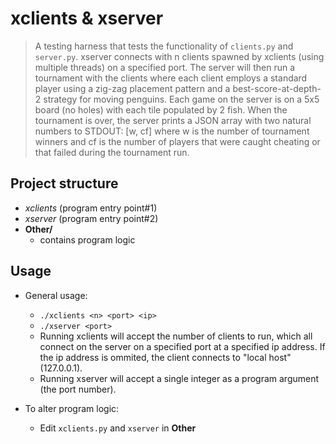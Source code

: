 # xclients & xserver

> A testing harness that tests the functionality of `clients.py` and `server.py`. xserver connects with n clients spawned by xclients (using multiple threads) on a specified port. The server will then run a tournament with the clients where each client employs a standard player using a zig-zag placement pattern and a best-score-at-depth-2 strategy for moving penguins. Each game on the server is on a 5x5 board (no holes) with each tile populated by 2 fish. When the tournament is over, the server prints a JSON array with two natural numbers to STDOUT: [w, cf] where w is the number of tournament winners and cf is the number of players that were caught cheating or that failed during the tournament run. 

## Project structure

- *xclients* (program entry point#1)
- *xserver* (program entry point#2)
- **Other/**
	- contains program logic

## Usage
- General usage: 
	- `./xclients <n> <port> <ip>`
	- `./xserver <port>`
	- Running xclients will accept the number of clients to run, which all connect on the server on a specified port at a specified ip address. If the ip address is ommited, the client connects to "local host" (127.0.0.1).
    - Running xserver will accept a single integer as a program argument (the port number).

- To alter program logic:
	- Edit `xclients.py` and `xserver` in **Other**